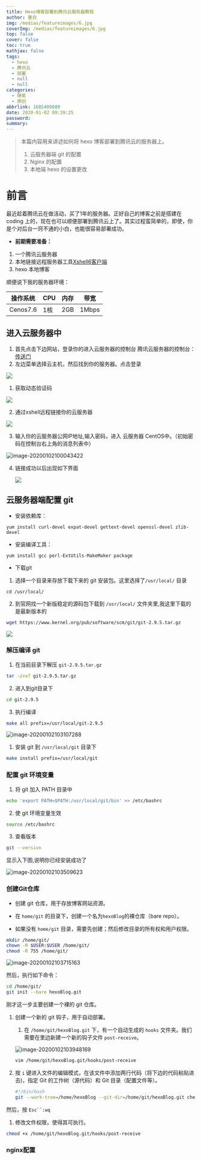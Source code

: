 ```yaml
---
title: Hexo博客部署到腾讯云服务器教程
author: 墨白
img: /medias/featureimages/6.jpg
coverImg: /medias/featureimages/6.jpg
top: false
cover: false
toc: true
mathjax: false
tags:
  - hexo
  - 腾讯云
  - 部署
  - null
  - null
categories:
  - 随笔
  - 原创
abbrlink: 1685409089
date: 2020-01-02 09:39:25
password:
summary:
---
```


> 本篇内容用来讲述如何将 hexo 博客部署到腾讯云的服务器上。
>
> 1. 云服务器端 git 的配置
> 2. Nginx 的配置
> 3. 本地端 hexo 的设置更改

# 前言

最近趁着腾讯云在做活动，买了1年的服务器。正好自己的博客之前是搭建在 coding 上的，现在也可以顺便部署到腾讯云上了。其实过程蛮简单的，即使，你是个对后台一窍不通的小白，也能很容易部署成功。

* **前期需要准备：**

1. 一个腾讯云服务器
2. 本地链接远程服务器工具[Xshell6客户端]( https://xshell.en.softonic.com/ )
3. hexo 本地博客

顺便说下我的服务器环境：

| 操作系统 | CPU  | 内存 | 带宽  |
| -------- | ---- | ---- | ----- |
| Cenos7.6 | 1核  | 2GB  | 1Mbps |

## 进入云服务器中

1. 首先点击下边网站，登录你的进入云服务器的控制台
   腾讯云服务器的控制台：[传送门](https://console.cloud.tencent.com/cvm/index)
2. 左边菜单选择云主机，然后找到你的服务器。点击登录

![](F:%5Cmobai_images.gitee.io%5Cimg%5Chexocoding%5C3.png)

1. 获取动态验证码

![](F:%5Cmobai_images.gitee.io%5Cimg%5Chexocoding%5C4.jpg)

2. 通过xshell远程链接你的云服务器

![](F:%5Cmobai_images.gitee.io%5Cimg%5Chexocoding%5C5.jpg)

3. 输入你的云服务器公网IP地址,输入密码，进入 云服务器 CentOS中。（初始密码在控制台右上角的消息列表中）

![image-20200102100043422](F:%5Cmobai_images.gitee.io%5Cimg%5Chexocoding%5C6.jpg)

4. 链接成功以后出现如下界面

   ![](F:%5Cmobai_images.gitee.io%5Cimg%5Chexocoding%5C7.jpg)

## 云服务器端配置 git

* 安装依赖库：

~~~nginx
yum install curl-devel expat-devel gettext-devel openssl-devel zlib-devel 
~~~

*  安装编译工具： 

~~~nginx
yum install gcc perl-ExtUtils-MakeMaker package
~~~

* 下载git

1. 选择一个目录来存放下载下来的 git 安装包。这里选择了`/usr/local/` 目录

~~~nginx
cd /usr/local/
~~~

2. 到官网找一个新版稳定的源码包下载到 `/usr/local/` 文件夹里,我这里下载的是最新版本的

```bash
wget https://www.kernel.org/pub/software/scm/git/git-2.9.5.tar.gz
```

![](F:%5Cmobai_images.gitee.io%5Cimg%5Chexocoding%5C8.jpg)

### 解压编译 git

1. 在当前目录下解压 `git-2.9.5.tar.gz`

~~~bash
tar -zvxf git-2.9.5.tar.gz
~~~

2. 进入到git目录下

~~~bash
cd git-2.9.5
~~~

3. 执行编译

~~~bash
make all prefix=/usr/local/git-2.9.5
~~~

![image-20200102103107288](F:%5Cmobai_images.gitee.io%5Cimg%5Chexocoding%5C9.jpg)

1. 安装 git 到 `/usr/local/git` 目录下

```bash
make install prefix=/usr/local/git
```

### 配置 git 环境变量

1. 将 git 加入 PATH 目录中

```bash
echo 'export PATH=$PATH:/usr/local/git/bin' >> /etc/bashrc
```

2. 使 git 环境变量生效

```bash
source /etc/bashrc
```

3. 查看版本

```bash
git --version
```

显示入下图,说明你已经安装成功了

![image-20200102103509623](F:%5Cmobai_images.gitee.io%5Cimg%5Chexocoding%5C10.jpg)

### 创建Git仓库

* 创建 git 仓库，用于存放博客网站资源。

* 在 `home/git` 的目录下，创建一个名为`hexoBlog`的裸仓库（bare repo）。
* 如果没有 `home/git` 目录，需要先创建；然后修改目录的所有权和用户权限。

```bash
mkdir /home/git/
chown -R $USER:$USER /home/git/
chmod -R 755 /home/git/
```

![image-20200102103715163](F:%5Cmobai_images.gitee.io%5Cimg%5Chexocoding%5C11.jpg)

 然后，执行如下命令： 

```bash
cd /home/git/
git init --bare hexoBlog.git
```

刚才这一步主要创建一个裸的 git 仓库。

1. 创建一个新的 git 钩子，用于自动部署。 

   1. 在 `/home/git/hexoBlog.git` 下，有一个自动生成的 `hooks` 文件夹。我们需要在里边新建一个新的钩子文件 `post-receive`。

   ![image-20200102103948169](F:%5Cmobai_images.gitee.io%5Cimg%5Chexocoding%5C12.jpg)

   ~~~bash
   vim /home/git/hexoBlog.git/hooks/post-receive
   ~~~

1. 按 `i` 键进入文件的编辑模式，在该文件中添加两行代码（将下边的代码粘贴进去)，指定 Git 的工作树（源代码）和 Git 目录（配置文件等）。

   ```bash
   #!/bin/bash
   git --work-tree=/home/hexoBlog --git-dir=/home/git/hexoBlog.git checkout -f
   ```

然后，按 `Esc``:wq`

1. 修改文件权限，使得其可执行。

```bash
chmod +x /home/git/hexoBlog.git/hooks/post-receive
```

### nginx配置

